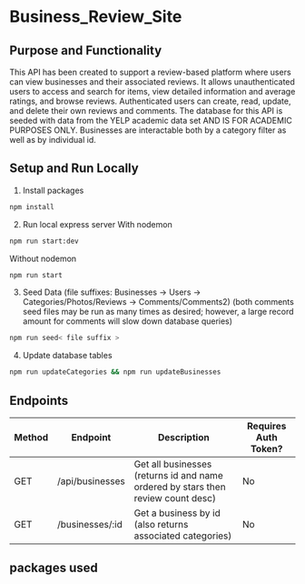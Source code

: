 # Business_Review_Site

## Purpose and Functionality

This API has been created to support a review-based platform where users can view businesses and 
their associated reviews. It allows unauthenticated users to access and search for items, view detailed information and average ratings, and browse reviews. Authenticated users can create, read, update, and delete their own reviews and comments. The database for this API is seeded with data from the YELP academic data set AND IS FOR ACADEMIC PURPOSES ONLY. Businesses are interactable both by a category filter as well as by individual id.

## Setup and Run Locally

1. Install packages
```bash
npm install
```
2. Run local express server
   With nodemon
```bash
npm run start:dev
```
  Without nodemon
``` bash
npm run start
```
3. Seed Data (file suffixes: Businesses -> Users -> Categories/Photos/Reviews -> Comments/Comments2)
      (both comments seed files may be run as many times as desired; however, a large record amount for comments will slow down database queries)
```bash
npm run seed< file suffix > 
```
4. Update database tables
```bash
npm run updateCategories && npm run updateBusinesses
```
## Endpoints
| Method | Endpoint | Description | Requires Auth Token? |
| ------ | -------- | ----------- | -------------------- |
| GET    | /api/businesses | Get all businesses (returns id and name ordered by stars then review count desc) | No
| GET    | /businesses/:id | Get a business by id (also returns associated categories) |  No
## packages used
  
